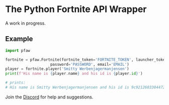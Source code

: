 # The Python Fortnite API Wrapper
A work in progress.

## Example

```python
import pfaw

fortnite = pfaw.Fortnite(fortnite_token='FORTNITE_TOKEN', launcher_token='LAUNCHER_TOKEN',
                    password='PASSWORD', email='EMAIL')
player = fortnite.player('Smitty Werbenjagermanjensen')
print(f'His name is {player.name} and his id is {player.id}')

# prints:
# His name is Smitty Werbenjagermanjensen and his id is 9c9212603304472d831c03d0978d2bc1
```

Join the [Discord](https://discord.gg/eFBk3wZ) for help and suggestions.
